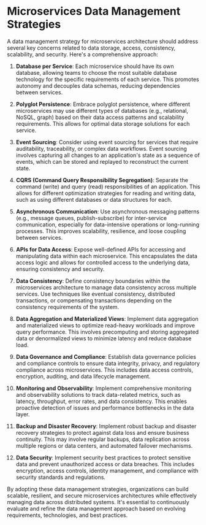 # Microservices Data Management Strategies

A data management strategy for microservices architecture should address several key concerns related to data storage, access, consistency, scalability, and security. Here's a comprehensive approach:

1. **Database per Service**: Each microservice should have its own database, allowing teams to choose the most suitable database technology for the specific requirements of each service. This promotes autonomy and decouples data schemas, reducing dependencies between services.

2. **Polyglot Persistence**: Embrace polyglot persistence, where different microservices may use different types of databases (e.g., relational, NoSQL, graph) based on their data access patterns and scalability requirements. This allows for optimal data storage solutions for each service.

3. **Event Sourcing**: Consider using event sourcing for services that require auditability, traceability, or complex data workflows. Event sourcing involves capturing all changes to an application's state as a sequence of events, which can be stored and replayed to reconstruct the current state.

4. **CQRS (Command Query Responsibility Segregation)**: Separate the command (write) and query (read) responsibilities of an application. This allows for different optimization strategies for reading and writing data, such as using different databases or data structures for each.

5. **Asynchronous Communication**: Use asynchronous messaging patterns (e.g., message queues, publish-subscribe) for inter-service communication, especially for data-intensive operations or long-running processes. This improves scalability, resilience, and loose coupling between services.

6. **APIs for Data Access**: Expose well-defined APIs for accessing and manipulating data within each microservice. This encapsulates the data access logic and allows for controlled access to the underlying data, ensuring consistency and security.

7. **Data Consistency**: Define consistency boundaries within the microservices architecture to manage data consistency across multiple services. Use techniques like eventual consistency, distributed transactions, or compensating transactions depending on the consistency requirements of the system.

8. **Data Aggregation and Materialized Views**: Implement data aggregation and materialized views to optimize read-heavy workloads and improve query performance. This involves precomputing and storing aggregated data or denormalized views to minimize latency and reduce database load.

9. **Data Governance and Compliance**: Establish data governance policies and compliance controls to ensure data integrity, privacy, and regulatory compliance across microservices. This includes data access controls, encryption, auditing, and data lifecycle management.

10. **Monitoring and Observability**: Implement comprehensive monitoring and observability solutions to track data-related metrics, such as latency, throughput, error rates, and data consistency. This enables proactive detection of issues and performance bottlenecks in the data layer.

11. **Backup and Disaster Recovery**: Implement robust backup and disaster recovery strategies to protect against data loss and ensure business continuity. This may involve regular backups, data replication across multiple regions or data centers, and automated failover mechanisms.

12. **Data Security**: Implement security best practices to protect sensitive data and prevent unauthorized access or data breaches. This includes encryption, access controls, identity management, and compliance with security standards and regulations.

By adopting these data management strategies, organizations can build scalable, resilient, and secure microservices architectures while effectively managing data across distributed systems. It's essential to continuously evaluate and refine the data management approach based on evolving requirements, technologies, and best practices.
